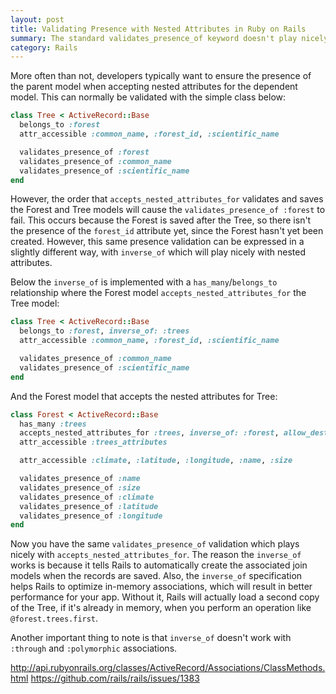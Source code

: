 ```yaml
---
layout: post
title: Validating Presence with Nested Attributes in Ruby on Rails
summary: The standard validates_presence_of keyword doesn't play nicely with nested attributes, however inverse_of does. 
category: Rails
---
```


More often than not, developers typically want to ensure the presence of the parent model when accepting nested attributes for the dependent model.  This can normally be validated with the simple class below:

```ruby
class Tree < ActiveRecord::Base
  belongs_to :forest
  attr_accessible :common_name, :forest_id, :scientific_name

  validates_presence_of :forest
  validates_presence_of :common_name
  validates_presence_of :scientific_name
end
```

However, the order that `accepts_nested_attributes_for` validates and saves the Forest and Tree models will cause the `validates_presence_of :forest` to fail.  This occurs because the Forest is saved after the Tree, so there isn't the presence of the `forest_id` attribute yet, since the Forest hasn't yet been created. However, this same presence validation can be expressed in a slightly different way, with `inverse_of` which will play nicely with nested attributes.

Below the `inverse_of` is implemented with a `has_many`/`belongs_to` relationship where the Forest model `accepts_nested_attributes_for` the Tree model:

```ruby 
class Tree < ActiveRecord::Base
  belongs_to :forest, inverse_of: :trees
  attr_accessible :common_name, :forest_id, :scientific_name

  validates_presence_of :common_name
  validates_presence_of :scientific_name
end
```

And the Forest model that accepts the nested attributes for Tree:

```ruby
class Forest < ActiveRecord::Base
  has_many :trees
  accepts_nested_attributes_for :trees, inverse_of: :forest, allow_destroy: true
  attr_accessible :trees_attributes

  attr_accessible :climate, :latitude, :longitude, :name, :size

  validates_presence_of :name
  validates_presence_of :size
  validates_presence_of :climate
  validates_presence_of :latitude
  validates_presence_of :longitude
end
```

Now you have the same `validates_presence_of` validation which plays nicely with `accepts_nested_attributes_for`.  The reason the `inverse_of` works is because it tells Rails to automatically create the associated join models when the records are saved.  Also, the `inverse_of` specification helps Rails to optimize in-memory associations, which will result in better performance for your app.  Without it, Rails will actually load a second copy of the Tree, if it's already in memory, when you perform an operation like `@forest.trees.first`.

Another important thing to note is that `inverse_of` doesn't work with `:through` and `:polymorphic` associations.

<http://api.rubyonrails.org/classes/ActiveRecord/Associations/ClassMethods.html>
<https://github.com/rails/rails/issues/1383>
